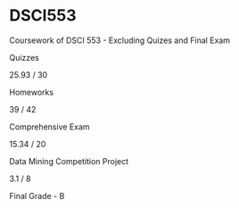 # DSCI553
Coursework of DSCI 553 - Excluding Quizes and Final Exam 


Quizzes 

25.93 / 30 

Homeworks

39 / 42

Comprehensive Exam

15.34 / 20

Data Mining Competition Project 

3.1 / 8


Final Grade  - B 
